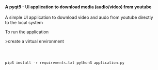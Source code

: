 #### A pyqt5 - UI application to download media (audio/video) from youtube
<p>A simple UI application to download video and audo from youtube directly to the local system</p>
<p>To run the application</p>
>create a virtual environment
<pre><code>

pip3 install -r requirements.txt
python3 application.py
</code></pre>

